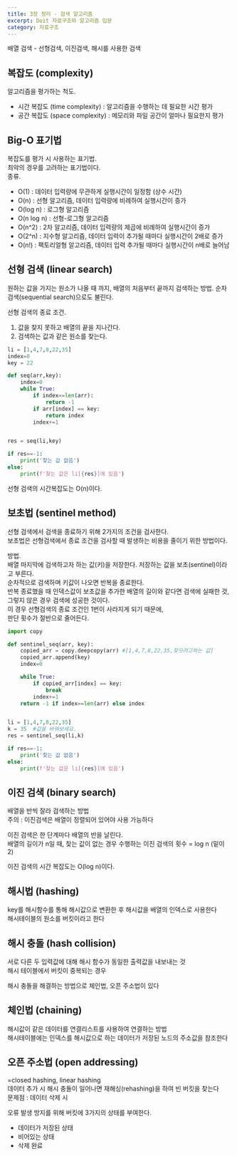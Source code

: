 ```yaml
---
title: 3장 정리 - 검색 알고리즘
excerpt: Doit 자료구조와 알고리즘 입문
category: 자료구조
---
```


배열 검색 - 선형검색, 이진검색, 해시를 사용한 검색  

## 복잡도 (complexity)

알고리즘을 평가하는 척도.  

- 시간 복잡도 (time complexity) : 알고리즘을 수행하는 데 필요한 시간 평가  
- 공간 복잡도 (space complexity) : 메모리와 파일 공간이 얼마나 필요한지 평가

## Big-O 표기법

복잡도를 평가 시 사용하는 표기법.  
최악의 경우를 고려하는 표기법이다.  
종류.  

- O(1) : 데이터 입력량에 무관하게 실행시간이 일정함 (상수 시간)
- O(n) : 선형 알고리즘, 데이터 입력량에 비례하여 실행시간이 증가
- O(log n) : 로그형 알고리즘
- O(n log n) : 선형-로그형 알고리즘
- O(n^2) : 2차 알고리즘, 데이터 입력량의 제곱에 비례하여 실행시간이 증가
- O(2^n) : 지수형 알고리즘,  데이터 입력이 추가될 때마다 실행시간이 2배로 증가
- O(n!) : 팩토리얼형 알고리즘, 데이터 입력 추가될 때마다 실행시간이 n배로 늘어남  

## 선형 검색 (linear search)  

원하는 값을 가지는 원소가 나올 때 까지, 배열의 처음부터 끝까지 검색하는 방법.
순차검색(sequential search)으로도 불린다.  

선형 검색의 종료 조건.

1. 값을 찾지 못하고 배열의 끝을 지나간다.
2. 검색하는 값과 같은 원소를 찾는다.

~~~python
li = [1,4,7,8,22,35]
index=0
key = 22

def seq(arr,key):
    index=0
    while True:
        if index==len(arr):
            return -1
        if arr[index] == key:
            return index
        index+=1


res = seq(li,key)

if res==-1:
    print('찾는 값 없음')
else:
    print(f'찾는 값은 li[{res}]에 있음')
~~~

선형 검색의 시간복잡도는 O(n)이다.  

## 보초법 (sentinel method)

선형 검색에서 검색을 종료하기 위해 2가지의 조건을 검사한다.  
보초법은 선형검색에서 종료 조건을 검사할 때 발생하는 비용을 줄이기 위한 방법이다.  

방법.  
배열 마지막에 검색하고자 하는 값(키)을 저장한다. 저장하는 값을 보초(sentinel)이라고 부른다.  
순차적으로 검색하며 키값이 나오면 반복을 종료한다.  
반복 종료했을 때 인덱스값이 보초값을 추가한 배열의 길이와 같다면 검색에 실패한 것,  
그렇지 않은 경우 검색에 성공한 것이다.  
이 경우 선형검색의 종료 조건인 1번이 사라지게 되기 때문에,  
판단 횟수가 절반으로 줄어든다.

~~~python
import copy

def sentinel_seq(arr, key):
    copied_arr = copy.deepcopy(arr) #[1,4,7,8,22,35,찾으려고하는 값]
    copied_arr.append(key)
    index=0

    while True:
        if copied_arr[index] == key:
            break
        index+=1
    return -1 if index==len(arr) else index


li = [1,4,7,8,22,35]
k = 35  #값을 바꿔보세요.
res = sentinel_seq(li,k)

if res==-1:
    print('찾는 값 없음')
else:
    print(f'찾는 값은 li[{res}]에 있음')

~~~

## 이진 검색 (binary search)

배열을 반씩 잘라 검색하는 방법  
주의 : 이진검색은 배열이 정렬되어 있어야 사용 가능하다  

이진 검색은 한 단계마다 배열의 반을 날린다.  
배열의 길이가 n일 때, 찾는 값이 없는 경우 수행하는 이진 검색의 횟수 = log n (밑이 2)

이진 검색의 시간 복잡도는 O(log n)이다.

## 해시법 (hashing)

key를 해시함수를 통해 해시값으로 변환한 후 해시값을 배열의 인덱스로 사용한다  
해시테이블의 원소를 버킷이라고 한다  

## 해시 충돌 (hash collision)

서로 다른 두 입력값에 대해 해시 함수가 동일한 출력값을 내보내는 것  
해시 테이블에서 버킷이 중복되는 경우  

해시 충돌을 해결하는 방법으로 체인법, 오픈 주소법이 있다  

## 체인법 (chaining)

해시값이 같은 데이터를 연결리스트를 사용하여 연결하는 방법  
해시테이블에는 인덱스를 해시값으로 하는 데이터가 저장된 노드의 주소값을 참조한다  

## 오픈 주소법 (open addressing)

=closed hashing, linear hashing  
데이터 추가 시 해시 충돌이 일어나면 재해싱(rehashing)을 하여 빈 버킷을 찾는다  
문제점 : 데이터 삭제 시  

오류 발생 방지를 위해 버킷에 3가지의 상태를 부여한다.

- 데이터가 저장된 상태
- 비어있는 상태
- 삭제 완료
